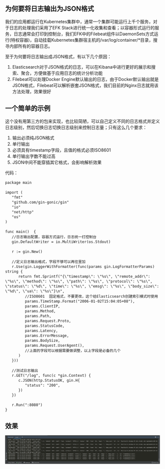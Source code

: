 ## 为何要将日志输出为JSON格式

我们的应用都运行在Kubernetes集群中，通常一个集群可能运行上千个服务，对于日志的处理我们采用了EFK Stack进行统一化收集和查看；以容器形式运行的服务，日志通常会打印到控制台，我们EFK中的Filebeat组件以DaemonSets方式运行(特权容器)，自动挂载Kubernetes集群宿主机的/var/log/container/*目录，搜寻内部所有的容器日志。

至于为何要将日志输出成JSON格式，有以下几个原因：

1. Elasticsearch对于JSON格式的日志，可以在Kibana中进行更好的展示和搜索、聚合，方便做基于应用日志的统计分析功能
2. Filebeat可以处理Docker Engine默认输出的日志，由于Docker默认输出就是JSON格式，Filebeat可以解析嵌套JSON格式，我们目前的Nginx日志就用该方法处理，效果很好





## 一个简单的示例

这个没有用第三方的包来实现，也比较简陋，可以自己定义不同的日志格式并定义日志级别，然后切换日志切换日志级别来控制日志量；只有这么几个要求：

1. 输出必须纯JSON格式
2. 单行输出
3. 必须具有timestamp字段，且值的格式必须ISO8601
4. 单行输出字数不能过高
5. JSON中间不能穿插其它格式，会影响解析效果





代码：

```plain
package main

import (
   "fmt"
   "github.com/gin-gonic/gin"
   "io"
   "net/http"
   "os"
)

func main()  {
   //日志输出配置，容器方式运行，日志统一打控制台
   gin.DefaultWriter = io.MultiWriter(os.Stdout)

   r := gin.New()

   //定义日志输出格式，字段不够可以再往里加
   r.Use(gin.LoggerWithFormatter(func(params gin.LogFormatterParams) string {
      return fmt.Sprintf("{\"timestamp\": \"%s\", \"remote_addr\": \"%s\", \"method\": \"%s\", \"path\": \"%s\", \"protocol\": \"%s\", \"status\": \"%d\", \"time\": \"%s\", \"emsg\": \"%s\", \"body_size\": \"%d\", \"ua\": \"%s\"}\n",
         //ISO8601  固定格式，不要更改，这个给Elasticsearch创建索引模式时使用
         params.TimeStamp.Format("2006-01-02T15:04:05+08"),
         params.ClientIP,
         params.Method,
         params.Path,
         params.Request.Proto,
         params.StatusCode,
         params.Latency,
         params.ErrorMessage,
         params.BodySize,
         params.Request.UserAgent(),
         //上面的字段可以根据需要做调整，以上字段是必备的几个
      )
   }))

   //测试日志输出
   r.GET("/log", func(c *gin.Context) {
      c.JSON(http.StatusOK, gin.H{
         "status": "200",
      })
   })

   r.Run(":8080")
}
```





## 效果

![img](./assets/1742802430318-851375f4-6874-4d0a-8fba-78a8372ecd23.png)